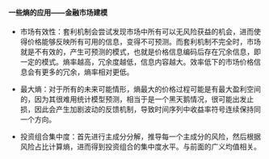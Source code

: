 #### 一些熵的应用——金融市场建模

- 市场有效性：套利机制会尝试发现市场中所有可以无风险获益的机会，进而使得价格能够反映所有可用的信息，变得不可预测。而套利机制不完全时，市场就是不有效的，产生可预测的模式，也就是价格信息编码后存在冗余信息，即一定的模式。熵率越高，冗余度越低，信息内容越大。效率低下的市场价格信息会有更多的冗余，熵率相对更低。

- 最大熵：对于所有的未来可能情形，熵最大的价格过程可能是有最大盈利空间的，因为其很难用统计模型预测，相当于是一个黑天鹅情况，很可能出发止损，因此会产生加剧波动的反馈机制，导致时间序列中收益率符号连续保持同一个方向。

- 投资组合集中度：首先进行主成分分解，推导每一个主成分的风险，然后根据风险占比计算熵，进而得到投资组合的集中度水平。与前面的广义均值相关。